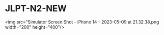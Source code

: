 # JLPT-N2-NEW

<img src="Simulator Screen Shot - iPhone 14 - 2023-05-09 at 21.32.38.png  width="200" height="400"/>
